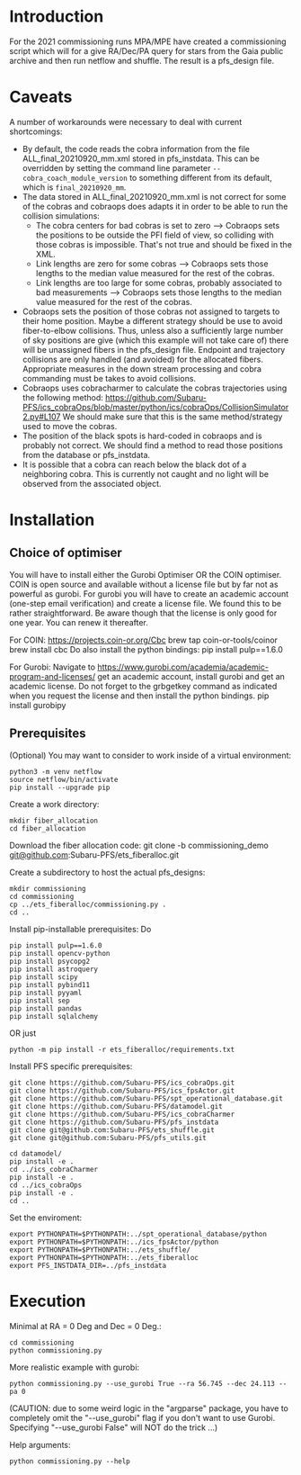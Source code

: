 # Introduction
For the 2021 commissioning runs MPA/MPE have created a commissioning script
which will for a give RA/Dec/PA query for stars from the Gaia public archive
and then run netflow and shuffle. The result is a pfs_design file.

# Caveats
A number of workarounds were necessary to deal with current shortcomings:
* By default, the code reads the cobra information from the file
ALL_final_20210920_mm.xml stored in pfs_instdata.
This can be overridden by setting the command line parameter `--cobra_coach_module_version` to something different from its default, which is `final_20210920_mm`.
* The data stored in ALL_final_20210920_mm.xml is not correct for some of
the cobras and cobraops does adapts it in order to be able to run the collision simulations:
   * The cobra centers for bad cobras is set to zero --> Cobraops
sets the positions to be outside the PFI field of view, so colliding with those cobras is
impossible. That's not true and should be fixed in the XML.
   * Link lengths are zero for some cobras --> Cobraops sets those
lengths to the median value measured for the rest of the cobras.
   * Link lengths are too large for some cobras, probably associated
to bad measurements --> Cobraops sets those lengths to the median value measured for the rest of the cobras.
* Cobraops sets the position of those cobras not assigned to targets to
their home position. Maybe a different strategy should be use to avoid fiber-to-elbow collisions.
Thus, unless also a sufficiently large number of sky positions are give (which this
example will not take care of) there will be unassigned fibers in the
pfs_design file. Endpoint and trajectory collisions are only handled (and
avoided) for the allocated fibers.  Appropriate measures in the down stream
processing and cobra commanding must be takes to avoid collisions.
* Cobraops uses cobracharmer to calculate the cobras trajectories using
the following method:
https://github.com/Subaru-PFS/ics_cobraOps/blob/master/python/ics/cobraOps/CollisionSimulator2.py#L107
We should make sure that this is the same method/strategy used to
move the cobras.
* The position of the black spots is hard-coded  in cobraops and is
probably not correct. We should find a method to read those positions from the database or pfs_instdata.
* It is possible that a cobra can reach below the black dot of a neighboring
cobra. This is currently not caught and no light will be observed from the
associated object.


# Installation
## Choice of optimiser
You will have to install either the Gurobi Optimiser OR the COIN optimiser.
COIN is open source and available without a license file but by far not as powerful as gurobi. 
For gurobi you will have to create an academic account (one-step email verification) and
create a license file. We found this to be rather straightforward. Be aware though that the
license is only good for one year. You can renew it thereafter.

For COIN:
	https://projects.coin-or.org/Cbc
	brew tap coin-or-tools/coinor
	brew install cbc
Do also install the python bindings:
	pip install pulp==1.6.0

For Gurobi:
Navigate to 
https://www.gurobi.com/academia/academic-program-and-licenses/
get an academic account, install gurobi and get an academic license.
Do not forget to the grbgetkey command as indicated when you request the license and
then install the python bindings.
pip install gurobipy

## Prerequisites
(Optional) You may want to consider to work inside of a virtual environment:

	python3 -m venv netflow
	source netflow/bin/activate
	pip install --upgrade pip

Create a work directory:

	mkdir fiber_allocation
	cd fiber_allocation
	
Download the fiber allocation code:
	git clone -b commissioning_demo git@github.com:Subaru-PFS/ets_fiberalloc.git

Create a subdirectory to host the actual pfs_designs:

	mkdir commissioning
	cd commissioning
	cp ../ets_fiberalloc/commissioning.py .
	cd ..
  
Install pip-installable prerequisites:
Do

	pip install pulp==1.6.0
	pip install opencv-python
	pip install psycopg2
	pip install astroquery
	pip install scipy 
	pip install pybind11
	pip install pyyaml
	pip install sep
	pip install pandas
	pip install sqlalchemy
	
OR just

	python -m pip install -r ets_fiberalloc/requirements.txt


Install PFS specific prerequisites:

	git clone https://github.com/Subaru-PFS/ics_cobraOps.git
	git clone https://github.com/Subaru-PFS/ics_fpsActor.git
	git clone https://github.com/Subaru-PFS/spt_operational_database.git
	git clone https://github.com/Subaru-PFS/datamodel.git
	git clone https://github.com/Subaru-PFS/ics_cobraCharmer
	git clone https://github.com/Subaru-PFS/pfs_instdata
	git clone git@github.com:Subaru-PFS/ets_shuffle.git
	git clone git@github.com:Subaru-PFS/pfs_utils.git
  
	cd datamodel/
	pip install -e .
	cd ../ics_cobraCharmer
	pip install -e .
	cd ../ics_cobraOps
	pip install -e .
	cd ..

Set the enviroment:

	export PYTHONPATH=$PYTHONPATH:../spt_operational_database/python
	export PYTHONPATH=$PYTHONPATH:../ics_fpsActor/python
	export PYTHONPATH=$PYTHONPATH:../ets_shuffle/
	export PYTHONPATH=$PYTHONPATH:../ets_fiberalloc
	export PFS_INSTDATA_DIR=../pfs_instdata

# Execution
Minimal at RA = 0 Deg and Dec = 0 Deg.:

	cd commissioning
	python commissioning.py

More realistic example with gurobi:

	python commissioning.py --use_gurobi True --ra 56.745 --dec 24.113 --pa 0

(CAUTION: due to some weird logic in the "argparse" package, you have to
completely omit the "--use_gurobi" flag if you don't want to use Gurobi.
Specifying "--use_gurobi False" will NOT do the trick ...)

Help arguments:

	python commissioning.py --help
